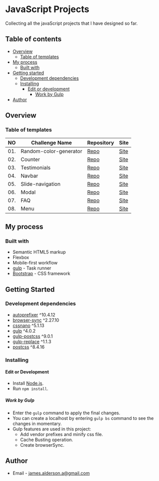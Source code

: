 # JavaScript Projects

Collecting all the javaScript projects that I have designed so far.

## Table of contents

- [Overview](#overview)
  - [Table of templates](#table-of-templates)
- [My process](#my-process)
  - [Built with](#built-with)
- [Getting started](#getting-started)
  - [Development dependencies](#development-dependencies)
  - [Installing](#installing)
    - [Edit or development](#edit-or-development)
      - [Work by Gulp](#work-by-gulp)
- [Author](#author)

## Overview

### Table of templates

| NO  | Challenge Name         | Repository                                                                                                 | Site                                                                                                       |
|-----|------------------------|------------------------------------------------------------------------------------------------------------|------------------------------------------------------------------------------------------------------------|
| 01. | Random-color-generator | [Repo](https://github.com/James-alderson/JavaScript-Projects/tree/main/Projects/01-Random-color-generator) | [Site](https://james-alderson.github.io/JavaScript-Projects/Projects/01-Random-color-generator/index.html) |
| 02. | Counter                | [Repo](https://github.com/James-alderson/JavaScript-Projects/tree/main/Projects/02-Counter)                | [Site](https://james-alderson.github.io/JavaScript-Projects/Projects/02-Counter/index.html)                |
| 03. | Testimonials           | [Repo](https://github.com/James-alderson/JavaScript-Projects/tree/main/Projects/03-Testimonials)           | [Site](https://james-alderson.github.io/JavaScript-Projects/Projects/03-Testimonials/index.html)           |
| 04. | Navbar                 | [Repo](https://github.com/James-alderson/JavaScript-Projects/tree/main/Projects/04-Navbar)                 | [Site](https://james-alderson.github.io/JavaScript-Projects/Projects/04-Navbar/index.html)                 |
| 05. | Slide-navigation       | [Repo](https://github.com/James-alderson/JavaScript-Projects/tree/main/Projects/05-Slide-navigation)       | [Site](https://james-alderson.github.io/JavaScript-Projects/Projects/05-Slide-navigation/index.html)       |
| 06. | Modal                  | [Repo](https://github.com/James-alderson/JavaScript-Projects/tree/main/Projects/06-Modal)                  | [Site](https://james-alderson.github.io/JavaScript-Projects/Projects/06-Modal/index.html)                  |
| 07. | FAQ                    | [Repo](https://github.com/James-alderson/JavaScript-Projects/tree/main/Projects/07-FAQ)                    | [Site](https://james-alderson.github.io/JavaScript-Projects/Projects/07-FAQ/index.html)                    |
| 08. | Menu                   | [Repo](https://github.com/James-alderson/JavaScript-Projects/tree/main/Projects/08-Menu)                   | [Site](https://james-alderson.github.io/JavaScript-Projects/Projects/08-Menu/index.html)                   |

## My process

### Built with

- Semantic HTML5 markup
- Flexbox
- Mobile-first workflow
- [gulp](https://gulpjs.com/) - Task runner
- [Bootstrap](https://getbootstrap.com/) - CSS framework

## Getting Started

### Development dependencies

- [autoprefixer](https://www.npmjs.com/package/autoprefixer) ^10.4.12
- [browser-sync](https://www.npmjs.com/package/browser-sync) ^2.27.10
- [cssnano](https://www.npmjs.com/package/cssnano) ^5.1.13
- [gulp](https://www.npmjs.com/package/gulp) ^4.0.2
- [gulp-postcss](https://www.npmjs.com/package/gulp-postcss) ^9.0.1
- [gulp-replace](https://www.npmjs.com/package/gulp-replace) ^1.1.3
- [postcss](https://www.npmjs.com/package/postcss) ^8.4.16

### Installing

#### Edit or Development

- Install [Node.js](https://nodejs.org/en/).
- Run `npm install`.

##### Work by Gulp
- Enter the `gulp` command to apply the final changes.
- You can create a localhost by entering `gulp bs` command to see the changes in momentary.
- Gulp features are used in this project:
  - Add vendor prefixes and minify css file.
  - Cache Busting operation.
  - Create browserSync.

## Author

- Email - [james.alderson.a@gmail.com](mailto:james.alderson.a@gmail.com)
